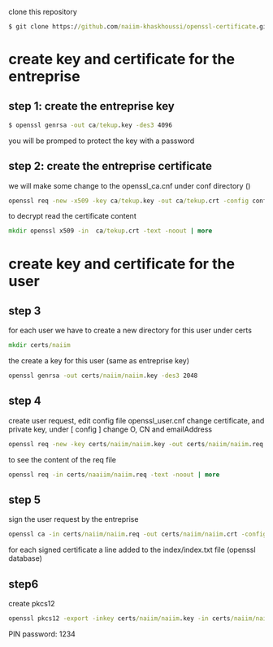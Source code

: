 
clone this repository 
```bat
$ git clone https://github.com/naiim-khaskhoussi/openssl-certificate.git
```

# create key and certificate for the entreprise

## step 1: create the entreprise key

```bat
$ openssl genrsa -out ca/tekup.key -des3 4096
```
you will be promped to protect the key with a password

## step 2: create the entreprise certificate
we will make some change to the openssl_ca.cnf under conf directory ()
```bat
openssl req -new -x509 -key ca/tekup.key -out ca/tekup.crt -config config/openssl_ca.cnf -days 3650 -set_serial 0xFFFF
```

to decrypt read the certificate content
```bat
mkdir openssl x509 -in  ca/tekup.crt -text -noout | more
```

# create key and certificate for the user
## step 3
for each user we have to create a new directory for this user under certs
```bat
mkdir certs/naiim
```

the create a key for this user (same as entreprise key)
```bat
openssl genrsa -out certs/naiim/naiim.key -des3 2048
```

## step 4
create user request, edit config file openssl_user.cnf
change certificate, and private key, under [ config ] change O, CN and emailAddress
```bat
openssl req -new -key certs/naiim/naiim.key -out certs/naiim/naiim.req -config config/openssl_user.cnf
```

to see the content of the req file
```bat
openssl req -in certs/naaiim/naiim.req -text -noout | more
```

## step 5
sign the user request by the entreprise
```bat
openssl ca -in certs/naiim/naiim.req -out certs/naiim/naiim.crt -config openssl_ser.cnf
```

for each signed certificate a line added to the index/index.txt file (openssl database)

## step6 
create pkcs12 
```bat
openssl pkcs12 -export -inkey certs/naiim/naiim.key -in certs/naiim/naiim.crt -certfile ca/tekup.crt -out certs/naiim/naiim.pk12 -name "NAIIM"
```

PIN password: 1234
